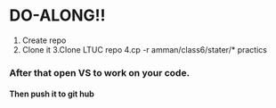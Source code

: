 # DO-ALONG!!

1. Create repo
2. Clone it
3.Clone LTUC repo
4.cp -r amman/class6/stater/* practics

### After that open VS to work on your code.
#### Then push it to git hub
